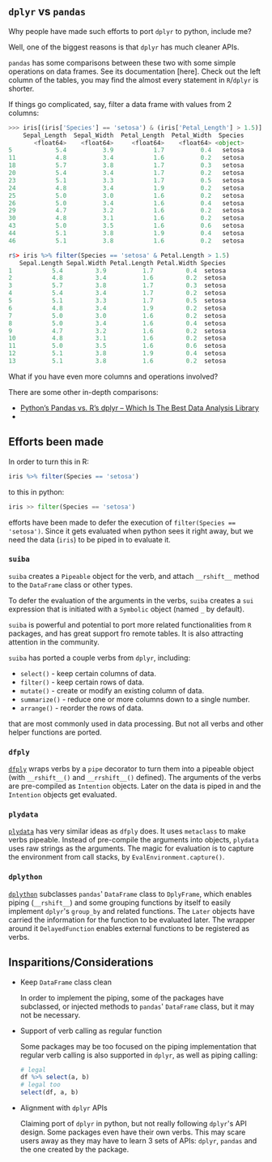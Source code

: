 ## `dplyr` vs `pandas`

Why people have made such efforts to port `dplyr` to python, include me?

Well, one of the biggest reasons is that `dplyr` has much cleaner APIs.

`pandas` has some comparisons between these two with some simple operations on
data frames. See its documentation [here]. Check out the left column of the tables, you may find the almost every statement in `R`/`dplyr` is shorter.

If things go complicated, say, filter a data frame with values from 2 columns:

```python
>>> iris[(iris['Species'] == 'setosa') & (iris['Petal_Length'] > 1.5)]
    Sepal_Length  Sepal_Width  Petal_Length  Petal_Width  Species
       <float64>    <float64>     <float64>    <float64> <object>
5            5.4          3.9           1.7          0.4   setosa
11           4.8          3.4           1.6          0.2   setosa
18           5.7          3.8           1.7          0.3   setosa
20           5.4          3.4           1.7          0.2   setosa
23           5.1          3.3           1.7          0.5   setosa
24           4.8          3.4           1.9          0.2   setosa
25           5.0          3.0           1.6          0.2   setosa
26           5.0          3.4           1.6          0.4   setosa
29           4.7          3.2           1.6          0.2   setosa
30           4.8          3.1           1.6          0.2   setosa
43           5.0          3.5           1.6          0.6   setosa
44           5.1          3.8           1.9          0.4   setosa
46           5.1          3.8           1.6          0.2   setosa
```

```r
r$> iris %>% filter(Species == 'setosa' & Petal.Length > 1.5)
   Sepal.Length Sepal.Width Petal.Length Petal.Width Species
1           5.4         3.9          1.7         0.4  setosa
2           4.8         3.4          1.6         0.2  setosa
3           5.7         3.8          1.7         0.3  setosa
4           5.4         3.4          1.7         0.2  setosa
5           5.1         3.3          1.7         0.5  setosa
6           4.8         3.4          1.9         0.2  setosa
7           5.0         3.0          1.6         0.2  setosa
8           5.0         3.4          1.6         0.4  setosa
9           4.7         3.2          1.6         0.2  setosa
10          4.8         3.1          1.6         0.2  setosa
11          5.0         3.5          1.6         0.6  setosa
12          5.1         3.8          1.9         0.4  setosa
13          5.1         3.8          1.6         0.2  setosa
```

What if you have even more columns and operations involved?

There are some other in-depth comparisons:

- [Python’s Pandas vs. R’s dplyr – Which Is The Best Data Analysis Library][2]
-

## Efforts been made

In order to turn this in R:

```R
iris %>% filter(Species == 'setosa')
```

to this in python:
```python
iris >> filter(Species == 'setosa')
```

efforts have been made to defer the execution of `filter(Species == 'setosa')`. Since it gets evaluated when python sees it right away, but we need the data (`iris`) to be piped in to evaluate it.

### `suiba`

`suiba` creates a `Pipeable` object for the verb, and attach `__rshift__` method to the `DataFrame` class or other types.

To defer the evaluation of the arguments in the verbs, `suiba` creates a `sui` expression that is initiated with a `Symbolic` object (named `_` by default).

`suiba` is powerful and potential to port more related functionalities from `R` packages, and has great support fro remote tables. It is also attracting attention in the community.

`suiba` has ported a couple verbs from `dplyr`, including:

- `select()` - keep certain columns of data.
- `filter()` - keep certain rows of data.
- `mutate()` - create or modify an existing column of data.
- `summarize()` - reduce one or more columns down to a single number.
- `arrange()` - reorder the rows of data.

that are most commonly used in data processing. But not all verbs and other helper functions are ported.

### `dfply`

[`dfply`][3] wraps verbs by a `pipe` decorator to turn them into a pipeable object (with `__rshift__()` and `__rrshift__()` defined). The arguments of the verbs are pre-compiled as `Intention` objects. Later on the data is piped in and the `Intention` objects get evaluated.

### `plydata`

[`plydata`][4] has very similar ideas as `dfply` does. It uses `metaclass` to make verbs pipeable. Instead of pre-compile the arguments into objects, `plydata` uses raw strings as the arguments. The magic for evaluation is to capture the environment from call stacks, by `EvalEnvironment.capture()`.

### `dplython`

[`dplython`][5] subclasses `pandas`' `DataFrame` class to `DplyFrame`, which enables piping (`__rshift__`) and some grouping functions by itself to easily implement `dplyr`'s `group_by` and related functions. The `Later` objects have carried the information for the function to be evaluated later. The wrapper around it `DelayedFunction` enables external functions to be registered as verbs.

## Insparitions/Considerations

- Keep `DataFrame` class clean

    In order to implement the piping, some of the packages have subclassed, or injected methods to `pandas`' `DataFrame` class, but it may not be necessary.
<!--
- Thread-safety

    None of the packages have seriously considered this issue, especially for those turn verbs into pipeable objects. Since piping in data and deferred evaluation of the verb calls are two different steps, it may cause unexpected results when run in multithreading environment.
-->
- Support of verb calling as regular function

    Some packages may be too focused on the piping implementation that regular verb calling is also supported in `dplyr`, as well as piping calling:

    ```R
    # legal
    df %>% select(a, b)
    # legal too
    select(df, a, b)
    ```

- Alignment with `dplyr` APIs

    Claiming port of `dplyr` in python, but not really following `dplyr`'s API design. Some packages even have their own verbs. This may scare users away as they may have to learn 3 sets of APIs: `dplyr`, `pandas` and the one created by the package.

[1]: https://pandas.pydata.org/pandas-docs/stable/getting_started/comparison/comparison_with_r.html#quick-reference
[2]: https://appsilon.com/pandas-vs-dplyr/
[3]: https://github.com/kieferk/dfply
[4]: https://github.com/has2k1/plydata
[5]: https://github.com/dodger487/dplython
